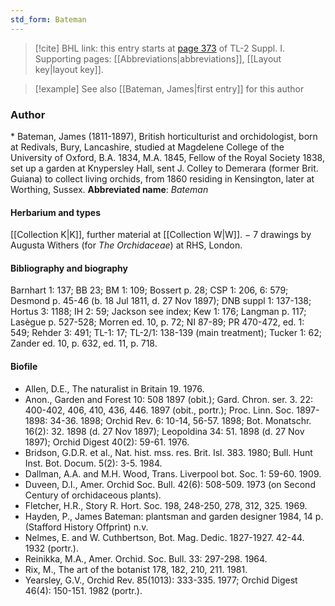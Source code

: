 ```yaml
---
std_form: Bateman
---
```


> [!cite] BHL link: this entry starts at [page 373](https://www.biodiversitylibrary.org/page/33265100) of TL-2 Suppl. I.
> Supporting pages: [[Abbreviations|abbreviations]], [[Layout key|layout key]].

> [!example] See also [[Bateman, James|first entry]] for this author

### Author

\* Bateman, James (1811-1897), British horticulturist and orchidologist, born at Redivals, Bury, Lancashire, studied at Magdelene College of the University of Oxford, B.A. 1834, M.A. 1845, Fellow of the Royal Society 1838, set up a garden at Knypersley Hall, sent J. Colley to Demerara (former Brit. Guiana) to collect living orchids, from 1860 residing in Kensington, later at Worthing, Sussex. 
**Abbreviated name**: *Bateman*

#### Herbarium and types

[[Collection K|K]], further material at [[Collection W|W]]. − 7 drawings by Augusta Withers (for *The Orchidaceae*) at RHS, London.

#### Bibliography and biography

Barnhart 1: 137; BB 23; BM 1: 109; Bossert p. 28; CSP 1: 206, 6: 579; Desmond p. 45-46 (b. 18 Jul 1811, d. 27 Nov 1897); DNB suppl 1: 137-138; Hortus 3: 1188; IH 2: 59; Jackson see index; Kew 1: 176; Langman p. 117; Lasègue p. 527-528; Morren ed. 10, p. 72; NI 87-89; PR 470-472, ed. 1: 549; Rehder 3: 491; TL-1: 17; TL-2/1: 138-139 (main treatment); Tucker 1: 62; Zander ed. 10, p. 632, ed. 11, p. 718.

#### Biofile

- Allen, D.E., The naturalist in Britain 19. 1976.
- Anon., Garden and Forest 10: 508 1897 (obit.); Gard. Chron. ser. 3. 22: 400-402, 406, 410, 436, 446. 1897 (obit., portr.); Proc. Linn. Soc. 1897-1898: 34-36. 1898; Orchid Rev. 6: 10-14, 56-57. 1898; Bot. Monatschr. 16(2): 32. 1898 (d. 27 Nov 1897); Leopoldina 34: 51. 1898 (d. 27 Nov 1897); Orchid Digest 40(2): 59-61. 1976.
- Bridson, G.D.R. et al., Nat. hist. mss. res. Brit. Isl. 383. 1980; Bull. Hunt Inst. Bot. Docum. 5(2): 3-5. 1984.
- Dallman, A.A. and M.H. Wood, Trans. Liverpool bot. Soc. 1: 59-60. 1909.
- Duveen, D.I., Amer. Orchid Soc. Bull. 42(6): 508-509. 1973 (on Second Century of orchidaceous plants).
- Fletcher, H.R., Story R. Hort. Soc. 198, 248-250, 278, 312, 325. 1969.
- Hayden, P., James Bateman: plantsman and garden designer 1984, 14 p. (Stafford History Offprint) n.v.
- Nelmes, E. and W. Cuthbertson, Bot. Mag. Dedic. 1827-1927. 42-44. 1932 (portr.).
- Reinikka, M.A., Amer. Orchid. Soc. Bull. 33: 297-298. 1964.
- Rix, M., The art of the botanist 178, 182, 210, 211. 1981.
- Yearsley, G.V., Orchid Rev. 85(1013): 333-335. 1977; Orchid Digest 46(4): 150-151. 1982 (portr.).

